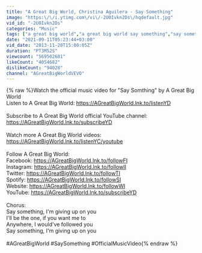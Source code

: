 ```yaml
---
title: "A Great Big World, Christina Aguilera - Say Something"
image: "https:\/\/i.ytimg.com\/vi\/-2U0Ivkn2Ds\/hqdefault.jpg"
vid_id: "-2U0Ivkn2Ds"
categories: "Music"
tags: ["a great big world","a great big world say something","say something"]
date: "2021-09-11T05:23:44+03:00"
vid_date: "2013-11-20T15:00:05Z"
duration: "PT3M52S"
viewcount: "569502681"
likeCount: "4054682"
dislikeCount: "94028"
channel: "AGreatBigWorldVEVO"
---
```

{% raw %}Watch the official music video for &quot;Say Somthing&quot; by A Great Big World <br />Listen to A Great Big World: <a rel="nofollow" target="blank" href="https://AGreatBigWorld.lnk.to/listenYD">https://AGreatBigWorld.lnk.to/listenYD</a><br /><br />Subscribe to A Great Big World official YouTube channel: <a rel="nofollow" target="blank" href="https://AGreatBigWorld.lnk.to/subscribeYD">https://AGreatBigWorld.lnk.to/subscribeYD</a><br /><br />Watch more A Great Big World videos: <a rel="nofollow" target="blank" href="https://AGreatBigWorld.lnk.to/listenYC/youtube">https://AGreatBigWorld.lnk.to/listenYC/youtube</a><br /><br />Follow A Great Big World:<br />Facebook: <a rel="nofollow" target="blank" href="https://AGreatBigWorld.lnk.to/followFI">https://AGreatBigWorld.lnk.to/followFI</a><br />Instagram: <a rel="nofollow" target="blank" href="https://AGreatBigWorld.lnk.to/followII">https://AGreatBigWorld.lnk.to/followII</a><br />Twitter: <a rel="nofollow" target="blank" href="https://AGreatBigWorld.lnk.to/followTI">https://AGreatBigWorld.lnk.to/followTI</a><br />Spotify: <a rel="nofollow" target="blank" href="https://AGreatBigWorld.lnk.to/followSI">https://AGreatBigWorld.lnk.to/followSI</a><br />Website: <a rel="nofollow" target="blank" href="https://AGreatBigWorld.lnk.to/followWI">https://AGreatBigWorld.lnk.to/followWI</a><br />YouTube: <a rel="nofollow" target="blank" href="https://AGreatBigWorld.lnk.to/subscribeYD">https://AGreatBigWorld.lnk.to/subscribeYD</a><br /><br />Chorus:<br />Say something, I'm giving up on you<br />I'll be the one, if you want me to<br />Anywhere, I would've followed you<br />Say something, I'm giving up on you<br /><br />#AGreatBigWorld #SaySomething #OfficialMusicVideo{% endraw %}
